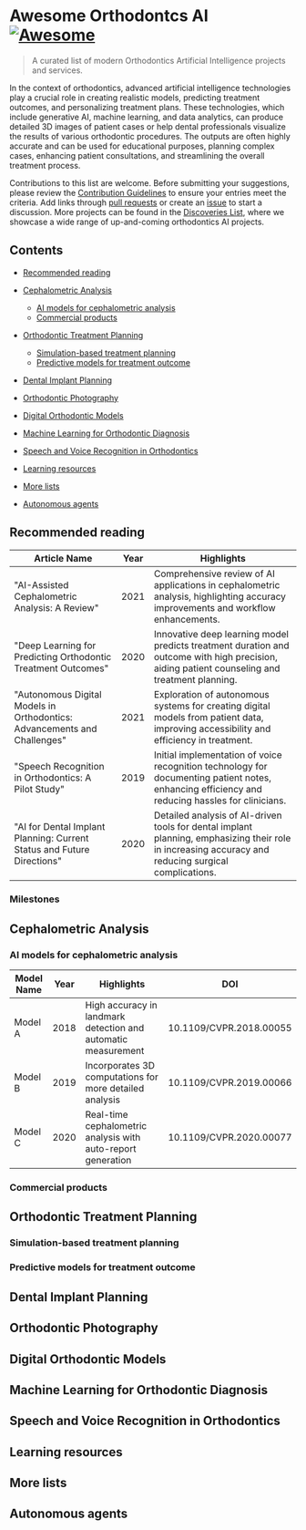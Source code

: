 # Awesome Orthodontcs AI [![Awesome](https://awesome.re/badge-flat.svg)](https://awesome.re)
> A curated list of modern Orthodontics Artificial Intelligence projects and services.

In the context of orthodontics, advanced artificial intelligence technologies play a crucial role in creating realistic models, predicting treatment outcomes, and personalizing treatment plans. These technologies, which include generative AI, machine learning, and data analytics, can produce detailed 3D images of patient cases or help dental professionals visualize the results of various orthodontic procedures. The outputs are often highly accurate and can be used for educational purposes, planning complex cases, enhancing patient consultations, and streamlining the overall treatment process.

Contributions to this list are welcome. Before submitting your suggestions, please review the [Contribution Guidelines](CONTRIBUTING.md) to ensure your entries meet the criteria. Add links through [pull requests](https://github.com/dentistfrankchen/awesome-orthoddontics-ai/pulls) or create an [issue](https://github.com/dentistfrankchen/awesome-orthodontics-ai/issues) to start a discussion. More projects can be found in the [Discoveries List](DISCOVERIES.md), where we showcase a wide range of up-and-coming orthodontics AI projects.

## Contents

- [Recommended reading](#recommended-reading)
   
- [Cephalometric Analysis](#cephalometric-analysis)
   - [AI models for cephalometric analysis](#ai-models-for-cephalometric-analysis)
   - [Commercial products](#commercial-products)
   
- [Orthodontic Treatment Planning](#orthodontic-treatment-planning)
   - [Simulation-based treatment planning](#simulation-based-treatment-planning)
   - [Predictive models for treatment outcome](#predictive-models-for-treatment-outcome)

- [Dental Implant Planning](#dental-implant-planning)
- [Orthodontic Photography](#orthodontic-photography)

- [Digital Orthodontic Models](#digital-orthodontic-models)
- [Machine Learning for Orthodontic Diagnosis](#machine-learning-for-orthodontic-diagnosis)
- [Speech and Voice Recognition in Orthodontics](#speech-and-voice-recognition-in-orthodontics)
- [Learning resources](#learning-resources)
- [More lists](#more-lists)
- [Autonomous agents](#autonomous-agents)

## Recommended reading
| Article Name                     | Year | Highlights                                                                                                                                                                                                                         |
|----------------------------------|------|------------------------------------------------------------------------------------------------------------------------------------------------------------------------------------------------------------------------------------|
| "AI-Assisted Cephalometric Analysis: A Review"                       | 2021 | Comprehensive review of AI applications in cephalometric analysis, highlighting accuracy improvements and workflow enhancements. |
| "Deep Learning for Predicting Orthodontic Treatment Outcomes"        | 2020 | Innovative deep learning model predicts treatment duration and outcome with high precision, aiding patient counseling and treatment planning.           |
| "Autonomous Digital Models in Orthodontics: Advancements and Challenges" | 2021 | Exploration of autonomous systems for creating digital models from patient data, improving accessibility and efficiency in treatment.                 |
| "Speech Recognition in Orthodontics: A Pilot Study"                  | 2019 | Initial implementation of voice recognition technology for documenting patient notes, enhancing efficiency and reducing hassles for clinicians.    |
| "AI for Dental Implant Planning: Current Status and Future Directions" | 2020 | Detailed analysis of AI-driven tools for dental implant planning, emphasizing their role in increasing accuracy and reducing surgical complications. |

### Milestones

## Cephalometric Analysis

### AI models for cephalometric analysis
| Model Name | Year | Highlights | DOI |
|------------|------|------------|-----|
| Model A    | 2018 | High accuracy in landmark detection and automatic measurement | 10.1109/CVPR.2018.00055 |
| Model B    | 2019 | Incorporates 3D computations for more detailed analysis | 10.1109/CVPR.2019.00066 |
| Model C    | 2020 | Real-time cephalometric analysis with auto-report generation | 10.1109/CVPR.2020.00077 |


### Commercial products

## Orthodontic Treatment Planning

### Simulation-based treatment planning

### Predictive models for treatment outcome

## Dental Implant Planning

## Orthodontic Photography

## Digital Orthodontic Models

## Machine Learning for Orthodontic Diagnosis

## Speech and Voice Recognition in Orthodontics

## Learning resources

## More lists

## Autonomous agents